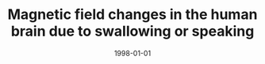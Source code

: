 ---
title: "Magnetic field changes in the human brain due to swallowing or speaking"
date: 1998-01-01
authors_string: R. Birn, Peter Bandettini, R. Cox, A. Jesmanowicz, R. Shaker
authors:
   - R. Birn
   - Peter Bandettini
   - R. Cox
   - A. Jesmanowicz
   - R. Shaker
author_ids:
   - rasmus_birn
   - peter_bandettini
journal: 'Magnetic Resonance in Medicine'
volume: 40
issue: 
pages: 55-60
book_title: ''
publisher: ''
abstract: ''
project_id: 
paper_url: 
doi: 
data_loc: ''
code_loc: ''
file: '/assets/publications//assets/publications/'
file_name: '/assets/publications/'
type: journal_article
pub_str: ' (1998) Magnetic Resonance in Medicine 40: 55-60'
layout: publication 
---